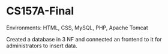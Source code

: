 # CS157A-Final

Environments: HTML, CSS, MySQL, PHP, Apache Tomcat 

Created a database in 3 NF and connected an frontend to it for administrators to insert data. 

